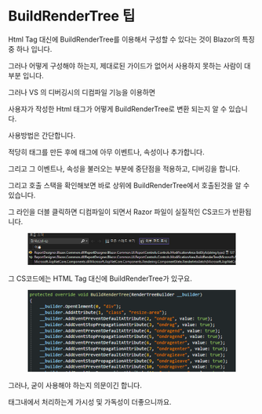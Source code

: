 # BuildRenderTree 팁

Html Tag 대신에 BuildRenderTree를 이용해서 구성할 수 있다는 것이 Blazor의 특징 중 하나 입니다.&#x20;

그러나 어떻게 구성해야 하는지, 제대로된 가이드가 없어서 사용하지 못하는 사람이 대부분 입니다.&#x20;



그러나  VS 의 디버깅시의 디컴파일 기능을 이용하면&#x20;

사용자가 작성한 Html 태그가 어떻게 BuildRenderTree로 변환 되는지 알 수 있습니다.&#x20;



사용방법은 간단합니다.&#x20;

적당히 태그를 만든 후에 태그에 아무 이벤트나, 속성이나 추가합니다.

그리고 그 이벤트나, 속성을 불러오는 부분에 중단점을 적용하고, 디버깅을 합니다.&#x20;



그리고 호출 스택을 확인해보면 바로 상위에 BuildRenderTree에서 호출된것을 알 수 있습니다.

그 라인을 더블 클릭하면 디컴파일이 되면서 Razor 파일이 실질적인 CS코드가 반환됩니다.

<figure><img src="../.gitbook/assets/image (14).png" alt=""><figcaption></figcaption></figure>

그 CS코드에는 HTML Tag 대신에 BuildRenderTree가 있구요.&#x20;

<figure><img src="../.gitbook/assets/image (1) (1).png" alt=""><figcaption></figcaption></figure>

그러나, 굳이 사용해야 하는지 의문이긴 합니다.&#x20;

태그내에서 처리하는게 가시성 및 가독성이 더좋으니까요.&#x20;
